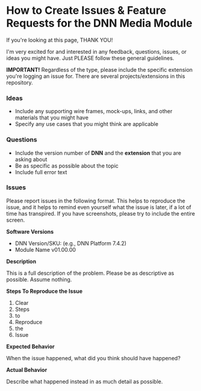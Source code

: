 # How to Create Issues & Feature Requests for the DNN Media Module  

If you're looking at this page, THANK YOU!

I'm very excited for and interested in any feedback, questions, issues, or ideas you might have.  Just PLEASE follow these general guidelines.

**IMPORTANT!** Regardless of the type, please include the specific extension you're logging an issue for.  There are several projects/extensions in this repository.

### Ideas

* Include any supporting wire frames, mock-ups, links, and other materials that you might have
* Specify any use cases that you might think are applicable 

### Questions

* Include the version number of **DNN** and the **extension** that you are asking about
* Be as specific as possible about the topic
* Include full error text

### Issues

Please report issues in the following format. This helps to reproduce the issue, and it helps to remind even yourself what the issue is later, if a lot of time has transpired.  If you have screenshots, please try to include the entire screen.

**Software Versions**
* DNN Version/SKU:  (e.g., DNN Platform 7.4.2)
* Module Name v01.00.00

**Description**

This is a full description of the problem. Please be as descriptive as possible. Assume nothing. 

**Steps To Reproduce the Issue**

1. Clear
2. Steps
3. to 
4. Reproduce
5. the
6. Issue

**Expected Behavior**

When the issue happened, what did you think should have happened?

**Actual Behavior**

Describe what happened instead in as much detail as possible.